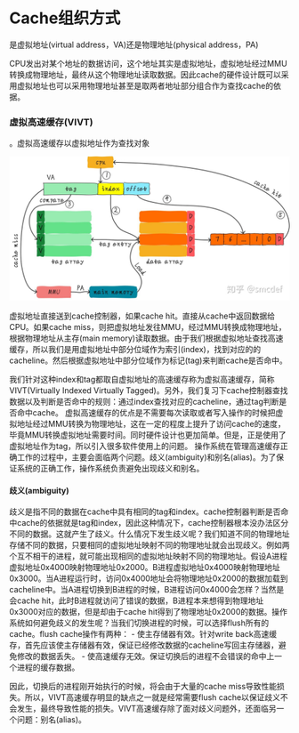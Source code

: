 # Cache组织方式

是虚拟地址\(virtual address，VA\)还是物理地址\(physical address，PA\)

CPU发出对某个地址的数据访问，这个地址其实是虚拟地址，虚拟地址经过MMU转换成物理地址，最终从这个物理地址读取数据。因此cache的硬件设计既可以采用虚拟地址也可以采用物理地址甚至是取两者地址部分组合作为查找cache的依据。

### 虚拟高速缓存\(VIVT\)

。虚拟高速缓存以虚拟地址作为查找对象

![](../.gitbook/assets/image%20%285%29.png)

虚拟地址直接送到cache控制器，如果cache hit。直接从cache中返回数据给CPU。如果cache miss，则把虚拟地址发往MMU，经过MMU转换成物理地址，根据物理地址从主存\(main memory\)读取数据。由于我们根据虚拟地址查找高速缓存，所以我们是用虚拟地址中部分位域作为索引\(index\)，找到对应的的cacheline。然后根据虚拟地址中部分位域作为标记\(tag\)来判断cache是否命中。

我们针对这种index和tag都取自虚拟地址的高速缓存称为虚拟高速缓存，简称VIVT\(Virtually Indexed Virtually Tagged\)。另外，我们复习下cache控制器查找数据以及判断是否命中的规则：通过index查找对应的cacheline，通过tag判断是否命中cache。 虚拟高速缓存的优点是不需要每次读取或者写入操作的时候把虚拟地址经过MMU转换为物理地址，这在一定的程度上提升了访问cache的速度，毕竟MMU转换虚拟地址需要时间。同时硬件设计也更加简单。但是，正是使用了虚拟地址作为tag，所以引入很多软件使用上的问题。 操作系统在管理高速缓存正确工作的过程中，主要会面临两个问题。歧义\(ambiguity\)和别名\(alias\)。为了保证系统的正确工作，操作系统负责避免出现歧义和别名。

#### 歧义\(ambiguity\)

歧义是指不同的数据在cache中具有相同的tag和index。cache控制器判断是否命中cache的依据就是tag和index，因此这种情况下，cache控制器根本没办法区分不同的数据。这就产生了歧义。什么情况下发生歧义呢？我们知道不同的物理地址存储不同的数据，只要相同的虚拟地址映射不同的物理地址就会出现歧义。例如两个互不相干的进程，就可能出现相同的虚拟地址映射不同的物理地址。假设A进程虚拟地址0x4000映射物理地址0x2000。B进程虚拟地址0x4000映射物理地址0x3000。当A进程运行时，访问0x4000地址会将物理地址0x2000的数据加载到cacheline中。当A进程切换到B进程的时候，B进程访问0x4000会怎样？当然是会cache hit，此时B进程就访问了错误的数据，B进程本来想得到物理地址0x3000对应的数据，但是却由于cache hit得到了物理地址0x2000的数据。操作系统如何避免歧义的发生呢？当我们切换进程的时候，可以选择flush所有的cache。flush cache操作有两种： - 使主存储器有效。针对write back高速缓存，首先应该使主存储器有效，保证已经修改数据的cacheline写回主存储器，避免修改的数据丢失。 - 使高速缓存无效。保证切换后的进程不会错误的命中上一个进程的缓存数据。

因此，切换后的进程刚开始执行的时候，将会由于大量的cache miss导致性能损失。所以，VIVT高速缓存明显的缺点之一就是经常需要flush cache以保证歧义不会发生，最终导致性能的损失。VIVT高速缓存除了面对歧义问题外，还面临另一个问题：别名\(alias\)。  


































